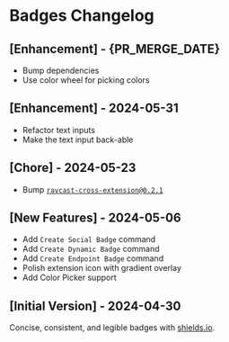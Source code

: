 # Badges Changelog

## [Enhancement] - {PR_MERGE_DATE}

- Bump dependencies
- Use color wheel for picking colors

## [Enhancement] - 2024-05-31

- Refactor text inputs
- Make the text input back-able

## [Chore] - 2024-05-23

- Bump [`raycast-cross-extension@0.2.1`](https://github.com/LitoMore/raycast-cross-extension-conventions)

## [New Features] - 2024-05-06

- Add `Create Social Badge` command
- Add `Create Dynamic Badge` command
- Add `Create Endpoint Badge` command
- Polish extension icon with gradient overlay
- Add Color Picker support

## [Initial Version] - 2024-04-30

Concise, consistent, and legible badges with [shields.io](https://github.com/badges/shields).
